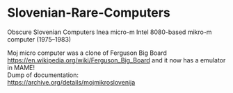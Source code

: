 # Slovenian-Rare-Computers
Obscure Slovenian Computers
Inea micro-m Intel 8080-based mikro-m computer (1975–1983)   


Moj micro computer was a clone of Ferguson Big Board https://en.wikipedia.org/wiki/Ferguson_Big_Board  and it now has a emulator in MAME!  
Dump of documentation:  
https://archive.org/details/mojmikroslovenija
